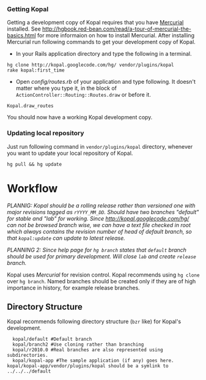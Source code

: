 ### Getting Kopal ###

Getting a development copy of Kopal requires that you have [Mercurial](http://www.selenic.com/mercurial/) installed. See http://hgbook.red-bean.com/read/a-tour-of-mercurial-the-basics.html for more informaion on how to install Mercurial.
After installing Mercurial run following commands to get your development copy of Kopal.

  * In your Rails application directory and type the following in a terminal.

```
hg clone http://kopal.googlecode.com/hg/ vendor/plugins/kopal
rake kopal:first_time
```

  * Open _config/routes.rb_ of your application and type following. It doesn't matter where you type it, in the block of `ActionController::Routing::Routes.draw` or before it.

```
Kopal.draw_routes
```

You should now have a working Kopal development copy.

### Updating local repository ###
Just run following command in `vendor/plugins/kopal` directory, whenever you want to update your local repository of Kopal.

```
hg pull && hg update
```

# Workflow #

_PLANNIG: Kopal should be a rolling release rather than versioned one with major revisions tagged as `rYYYY_MM_DD`. Should have two branches "default" for stable and "lab" for working. Since http://kopal.googlecode.com/hg/ can not be browsed branch wise, we can have a text file checked in root which always contains the revision number of head of default branch, so that `kopal:update` can update to latest release._

_PLANNING 2: Since help page for `hg branch` states that `default` branch should be used for primary development. Will close `lab` and create `release` branch._

Kopal uses _Mercurial_ for revision control. Kopal recommends using `hg clone` over `hg branch`.
Named branches should be created only if they are of high importance in history, for example release branches.

## Directory Structure ##
Kopal recommends following directory structure (`bzr` like) for Kopal's development.
```
  kopal/default #Default branch
  kopal/branch2 #Use cloning rather than branching
  kopal/r2010.0 #Real branches are also represented using subdirectories.
  kopal/kopal-app #The sample application (if any) goes here. kopal/kopal-app/vendor/plugins/kopal should be a symlink to ../../../default
```